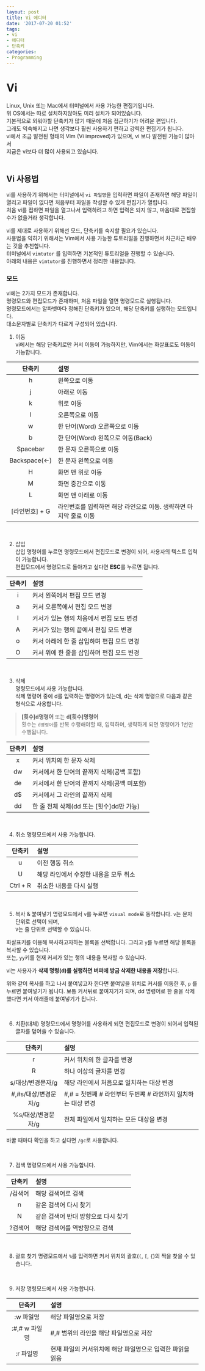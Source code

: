 ```yaml
---
layout: post
title: Vi 에디터
date: '2017-07-20 01:52'
tags:
- vi
- 에디터
- 단축키
categories:
- Programming
---
```


# Vi 
Linux, Unix 또는 Mac에서 터미널에서 사용 가능한 편집기입니다. <br/>
위 OS에서는 따로 설치하지않아도 미리 설치가 되어있습니다. <br/>
기본적으로 외워야할 단축키가 많기 때문에 처음 접근하기가 어려운 편입니다. <br/>
그래도 익숙해지고 나면 생각보다 훨씬 사용하기 편하고 강력한 편집기가 됩니다. <br/>
vi에서 조금 발전된 형태의 Vim (Vi improved)가 있으며, vi 보다 발전된 기능이 많아서 <br/>
지금은 vi보다 더 많이 사용되고 있습니다.
<br/><br/>


## Vi 사용법
vi를 사용하기 위해서는 터미널에서 `vi 파일명`을 입력하면 파일이 존재하면 해당 파일이 열리고 파일이 없다면 처음부터 파일을 작성할 수 있게 편집기가 열립니다. <br/>
처음 vi를 접하면 파일을 열고나서 입력하려고 하면 입력은 되지 않고, 마음대로 편집할 수가 없을거라 생각합니다.<br/>

vi를 제대로 사용하기 위해선 모드, 단축키를 숙지할 필요가 있습니다. <br/>
사용법을 익히기 위해서는 Vim에서 사용 가능한 튜토리얼을 진행하면서 차근차근 배우는 것을 추천합니다. <br/>
터미널에서 `vimtutor` 를 입력하면 기본적인 튜토리얼을 진행할 수 있습니다. <br/>
아래의 내용은 `vimtutor`를 진행하면서 정리한 내용입니다.


### 모드
vi에는 2가지 모드가 존재합니다. <br/>
명령모드와 편집모드가 존재하며, 처음 파일을 열면 명령모드로 실행됩니다. <br/>
명령모드에서는 알파벳마다 정해진 단축키가 있으며, 해당 단축키를 실행하는 모드입니다. <br/>
대소문자별로 단축키가 다르게 구성되어 있습니다.<br/>

1. 이동 <br/>
vi에서는 해당 단축키로만 커서 이동이 가능하지만, Vim에서는 화살표로도 이동이 가능합니다.

|    단축키    | 설명                              |
|:------------:|:---------------------------------|
|      h       | 왼쪽으로 이동                     |
|      j       | 아래로 이동                       |
|      k       | 위로 이동                         |
|      l       | 오른쪽으로 이동                   |
|      w       | 한 단어(Word) 오른쪽으로 이동     |
|      b       | 한 단어(Word) 왼쪽으로 이동(Back) |
|   Spacebar   | 한 문자 오른쪽으로 이동           |
| Backspace(←) | 한 문자 왼쪽으로 이동             |
|      H       | 화면 맨 위로 이동                 |
|      M       | 화면 중간으로 이동                |
|      L       | 화면 맨 아래로 이동               |
| [라인번호] + G | 라인번호를 입력하면 해당 라인으로 이동. 생략하면 마지막 줄로 이동 |

<br/>

2. 삽입 <br/>
삽입 명령어를 누르면 명령모드에서 편집모드로 변경이 되어, 사용자의 텍스트 입력이 가능합니다. <br/>
편집모드에서 명령모드로 돌아가고 싶다면 **ESC**를 누르면 됩니다. <br/>

| 단축키 | 설명                                     |
|:------:|:----------------------------------------|
|   i    | 커서 왼쪽에서 편집 모드 변경              |
|   a    | 커서 오른쪽에서 편집 모드 변경            |
|   I    | 커서가 있는 행의 처음에서 편집 모드 변경  |
|   A    | 커서가 있는 행의 끝에서 편집 모드 변경    |
|   o    | 커서 아래에 한 줄 삽입하며 편집 모드 변경 |
|   O    | 커서 위에 한 줄을 삽입하며 편집 모드 변경 |

<br/>

3. 삭제 <br/>
명령모드에서 사용 가능합니다. <br/>
삭제 명령어 중에 d를 입력하는 명령어가 있는데, d는 삭제 명령으로 다음과 같은 형식으로 사용합니다.

> **[횟수]d명령어** 또는  **d[횟수]명령어** <br/>
> 횟수는 `d명령어`를 반복 수행해야할 때, 입력하며, 생략하게 되면 명령어가 1번만 수행됩니다.

| 단축키 | 설명                                        |
|:------:|:-------------------------------------------|
|   x    | 커서 위치의 한 문자 삭제                    |
|   dw   | 커서에서 한 단어의 끝까지 삭제(공백 포함)    |
|   de   | 커서에서 한 단어의 끝까지 삭제(공백 미포함)  |
|   d$   | 커서에서 그 라인의 끝까지 삭제              |
|   dd   | 한 줄 전체 삭제(dd 또는 [횟수]dd만 가능)    |

<br/>

4. 취소
명령모드에서 사용 가능합니다.

|  단축키  | 설명                                  |
|:--------:|:--------------------------------------|
|    u     | 이전 행동 취소                        |
|    U     | 해당 라인에서 수정한 내용을 모두 취소 |
| Ctrl + R | 취소한 내용을 다시 실행               |

<br/>

5. 복사 & 붙여넣기
명령모드에서 `v`를 누르면 `visual mode`로 동작합니다. `v`는 문자 단위로 선택이 되며, <br/>
`V`는 줄 단위로 선택할 수 있습니다.

화살표키를 이용해 복사하고자하는 블록을 선택합니다. 그리고 `y`를 누르면 해당 블록을 복사할 수 있습니다. <br/>
또는, `yy`키를 현재 커서가 있는 행의 내용을 복사할 수 있습니다. <br/>

vi는 사용자가 **삭제 명령(d)를 실행하면 버퍼에 방금 삭제한 내용을 저장**합니다. <br/>

위와 같이 복사를 하고 나서 붙여넣고자 한다면 붙여넣을 위치로 커서를 이동한 후, `p` 를 누르면 붙여넣기가 됩니다. 보통 커서뒤로 붙여지기가 되며, dd 명령어로 한 줄을 삭제했다면 커서 아래줄에 붙여넣기가 됩니다.

<br/>

6. 치환(대체)
명령모드에서 명령어를 사용하게 되면 편집모드로 변경이 되어서 입력된 글자를 덮어쓸 수 있습니다.

|        단축키        | 설명                                                         |
|:--------------------:|:-------------------------------------------------------------|
|          r           | 커서 위치의 한 글자를 변경                                   |
|          R           | 하나 이상의 글자를 변경                                      |
|  s/대상/변경문자/g   | 해당 라인에서 처음으로 일치하는 대상 변경                    |
| #,#s/대상/변경문자/g | #,# = 첫번째 # 라인부터 두번쨰 # 라인까지 일치하는 대상 변경 |
|  %s/대상/변경문자/g  | 전체 파일에서 일치하는 모든 대상을 변경                      |

바꿀 때마다 확인을 하고 싶다면 `/gc`로 사용합니다.

<br/>

7. 검색
명령모드에서 사용 가능합니다.

| 단축키  | 설명                                |
|:-------:|:------------------------------------|
| /검색어 | 해당 검색어로 검색                  |
|    n    | 같은 검색어 다시 찾기               |
|    N    | 같은 검색어 반대 방향으로 다시 찾기 |
| ?검색어 | 해당 검색어를 역방향으로 검색       |

<br/>

8. 괄호 찾기
명령모드에서 `%`를 입력하면 커서 위치의 괄호(`(`, `[`, `{`)의 짝을 찾을 수 있습니다.

<br/>

9. 저장
명령모드에서 사용 가능합니다.

| 단축키  | 설명                                |
|:-------:|:------------------------------------|
| :w 파일명 | 해당 파일명으로 저장 |
| :#,# w 파일명 | #,# 범위의 라인을 해당 파일명으로 저장 |
| :r 파일명 | 현재 파일의 커서위치에 해당 파일명으로 입력한 파읽을 읽음 |
